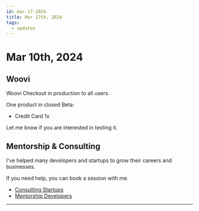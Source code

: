 ```yaml
---
id: mar-17-2024
title: Mar 17th, 2024
tags:
  - updates
---
```


# Mar 10th, 2024

## Woovi

Woovi Checkout in production to all users.

One product in closed Beta:

- Credit Card 1x

Let me know if you are interested in testing it.

## Mentorship & Consulting

I've helped many developers and startups to grow their careers and businesses.

If you need help, you can book a session with me.

- [Consulting Startups](../../../paid-consulting-startups.mdx)
- [Mentorship Developers](../../../paid-mentorship-developers.mdx)

---
